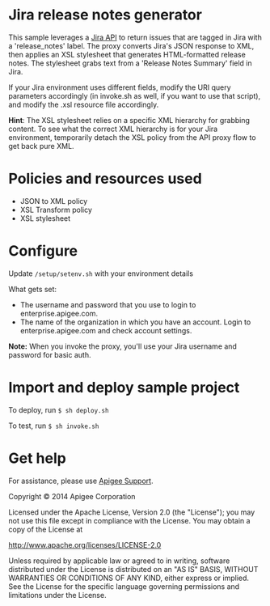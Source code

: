 # Jira release notes generator 

This sample leverages a [Jira API](https://docs.atlassian.com/jira/REST/6.2.7/) to return issues that are tagged in Jira with a 'release_notes' label. The proxy converts Jira's JSON response to XML, then applies an XSL stylesheet that generates HTML-formatted release notes. The stylesheet grabs text from a 'Release Notes Summary' field in Jira.

If your Jira environment uses different fields, modify the URI query parameters accordingly (in invoke.sh as well, if you want to use that script), and modify the .xsl resource file accordingly.

**Hint**: The XSL stylesheet relies on a specific XML hierarchy for grabbing content. To see what the correct XML hierarchy is for your Jira environment, temporarily detach the XSL policy from the API proxy flow to get back pure XML.

# Policies and resources used

* JSON to XML policy
* XSL Transform policy
* XSL stylesheet

# Configure 

Update `/setup/setenv.sh` with your environment details

What gets set:

* The username and password that you use to login to enterprise.apigee.com.
* The name of the organization in which you have an account. Login to 
  enterprise.apigee.com and check account settings.

**Note:** When you invoke the proxy, you'll use your Jira username and password for basic auth.

# Import and deploy sample project

To deploy, run `$ sh deploy.sh`

To test, run `$ sh invoke.sh`

# Get help

For assistance, please use [Apigee Support](https://community.apigee.com/content/apigee-customer-support).

Copyright © 2014 Apigee Corporation

Licensed under the Apache License, Version 2.0 (the "License"); you may not use
this file except in compliance with the License. You may obtain a copy
of the License at

http://www.apache.org/licenses/LICENSE-2.0

Unless required by applicable law or agreed to in writing, software
distributed under the License is distributed on an "AS IS" BASIS,
WITHOUT WARRANTIES OR CONDITIONS OF ANY KIND, either express or implied.
See the License for the specific language governing permissions and
limitations under the License.
